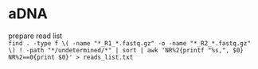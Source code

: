 # aDNA

prepare read list  
```find . -type f \( -name "*_R1_*.fastq.gz" -o -name "*_R2_*.fastq.gz" \) ! -path "*/undetermined/*" | sort | awk 'NR%2{printf "%s,", $0} NR%2==0{print $0}' > reads_list.txt```  